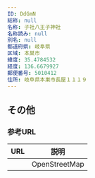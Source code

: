 ```yaml
---
ID: DdGmN
総称: null
名称: 子社八王子神社
名称読み: null
別名: null
都道府県: 岐阜県
区域: 本巣市
緯度: 35.4784532
経度: 136.6679927
郵便番号: 5010412
住所: 岐阜県本巣市長屋１１１９
---
```


## その他

### 参考URL

| URL | 説明          |
| --- | ------------- |
|     | OpenStreetMap |
